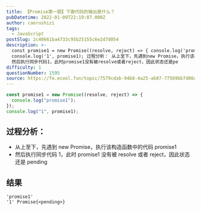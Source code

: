 ```yaml
---
title: 【Promise第一题】下面代码的输出是什么？
pubDatetime: 2022-01-09T22:19:07.000Z
author: caorushizi
tags:
  - JavaScript
postSlug: 2c40661ba4733c95b25155c6e2d7d054
description: >-
  const promise1 = new Promise((resolve, reject) => { console.log('promise1') })
  console.log('1', promise1); 过程分析： 从上至下，先遇到new Promise，执行该构造函数中的代码promise1
  然后执行同步代码1，此时promise1没有被resolve或者reject，因此状态还是pe
difficulty: 1
questionNumber: 1595
source: https://fe.ecool.fun/topic/7579cdab-94b8-4a25-ab87-77569bb7d86d
---
```


```js
const promise1 = new Promise((resolve, reject) => {
  console.log("promise1");
});
console.log("1", promise1);
```

## 过程分析：

- 从上至下，先遇到 new Promise，执行该构造函数中的代码 promise1
- 然后执行同步代码 1，此时 promise1 没有被 resolve 或者 reject，因此状态还是 pending

## 结果

```
'promise1'
'1' Promise{<pending>}
```
